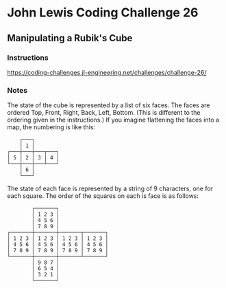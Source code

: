 # John Lewis Coding Challenge 26

## Manipulating a Rubik's Cube

### Instructions

<https://coding-challenges.jl-engineering.net/challenges/challenge-26/>

### Notes

The state of the cube is represented by a list of six faces. The faces are ordered Top, Front, Right, Back, Left, Bottom. (This is different to the ordering given in the instructions.) If you imagine flattening the faces into a map, the numbering is like this:

```
    ┌───┐
    │ 1 │
┌───┼───┼───┬───┐
│ 5 │ 2 │ 3 │ 4 │
└───┼───┼───┴───┘
    │ 6 │
    └───┘
```

The state of each face is represented by a string of 9 characters, one for each square. The order of the squares on each is face is as follows: 

```
        ┌───────┐
        │ 1 2 3 │
        │ 4 5 6 │
        │ 7 8 9 │
┌───────┼───────┼───────┬───────┐
│ 1 2 3 │ 1 2 3 │ 1 2 3 │ 1 2 3 │
│ 4 5 6 │ 4 5 6 │ 4 5 6 │ 4 5 6 │
│ 7 8 9 │ 7 8 9 │ 7 8 9 │ 7 8 9 │
└───────┼───────┼───────┴───────┘
        │ 9 8 7 │
        │ 6 5 4 │
        │ 3 2 1 │
        └───────┘
```